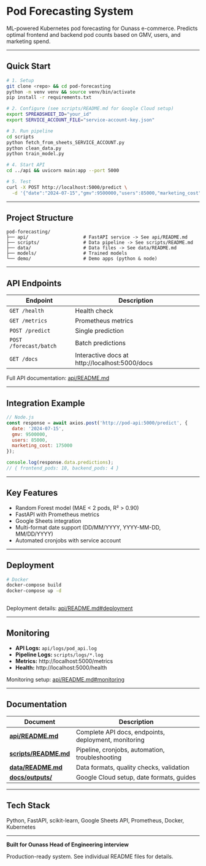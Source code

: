 # Pod Forecasting System

ML-powered Kubernetes pod forecasting for Ounass e-commerce. Predicts optimal frontend and backend pod counts based on GMV, users, and marketing spend.

---

## Quick Start

```bash
# 1. Setup
git clone <repo> && cd pod-forecasting
python -m venv venv && source venv/bin/activate
pip install -r requirements.txt

# 2. Configure (see scripts/README.md for Google Cloud setup)
export SPREADSHEET_ID="your_id"
export SERVICE_ACCOUNT_FILE="service-account-key.json"

# 3. Run pipeline
cd scripts
python fetch_from_sheets_SERVICE_ACCOUNT.py
python clean_data.py
python train_model.py

# 4. Start API
cd ../api && uvicorn main:app --port 5000

# 5. Test
curl -X POST http://localhost:5000/predict \
  -d '{"date":"2024-07-15","gmv":9500000,"users":85000,"marketing_cost":175000}'
```

---

## Project Structure

```
pod-forecasting/
├── api/                    # FastAPI service -> See api/README.md
├── scripts/                # Data pipeline -> See scripts/README.md
├── data/                   # Data files -> See data/README.md
├── models/                 # Trained models
└── demo/                   # Demo apps (python & node)
```

---

## API Endpoints

| Endpoint | Description |
|----------|-------------|
| `GET /health` | Health check |
| `GET /metrics` | Prometheus metrics |
| `POST /predict` | Single prediction |
| `POST /forecast/batch` | Batch predictions |
| `GET /docs` | Interactive docs at http://localhost:5000/docs |

Full API documentation: [api/README.md](api/README.md)

---

## Integration Example

```javascript
// Node.js
const response = await axios.post('http://pod-api:5000/predict', {
  date: '2024-07-15',
  gmv: 9500000,
  users: 85000,
  marketing_cost: 175000
});

console.log(response.data.predictions);
// { frontend_pods: 10, backend_pods: 4 }
```

---

## Key Features

- Random Forest model (MAE < 2 pods, R² > 0.90)
- FastAPI with Prometheus metrics
- Google Sheets integration
- Multi-format date support (DD/MM/YYYY, YYYY-MM-DD, MM/DD/YYYY)
- Automated cronjobs with service account

---

## Deployment

```bash
# Docker
docker-compose build
docker-compose up -d 
  
```

Deployment details: [api/README.md#deployment](api/README.md)

---

## Monitoring

- **API Logs:** `api/logs/pod_api.log`
- **Pipeline Logs:** `scripts/logs/*.log`
- **Metrics:** http://localhost:5000/metrics
- **Health:** http://localhost:5000/health

Monitoring setup: [api/README.md#monitoring](api/README.md)

---

## Documentation

| Document | Description |
|----------|-------------|
| **[api/README.md](api/README.md)** | Complete API docs, endpoints, deployment, monitoring |
| **[scripts/README.md](scripts/README.md)** | Pipeline, cronjobs, automation, troubleshooting |
| **[data/README.md](data/README.md)** | Data formats, quality checks, validation |
| **[docs/outputs/](docs/outputs/)** | Google Cloud setup, date formats, guides |

---

## Tech Stack

Python, FastAPI, scikit-learn, Google Sheets API, Prometheus, Docker, Kubernetes

---

**Built for Ounass Head of Engineering interview**

Production-ready system. See individual README files for details.
